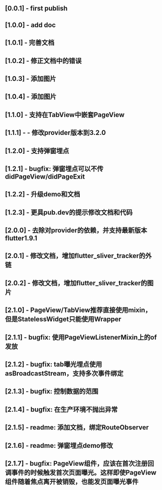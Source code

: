 ## [0.0.1] - first publish
## [1.0.0] - add doc
## [1.0.1] - 完善文档
## [1.0.2] - 修正文档中的错误
## [1.0.3] - 添加图片
## [1.0.4] - 添加图片
## [1.1.0] - 支持在TabView中嵌套PageView
## [1.1.1] - - 修改provider版本到3.2.0
## [1.2.0] - 支持弹窗埋点
## [1.2.1] - bugfix: 弹窗埋点可以不传didPageView/didPageExit
## [1.2.2] - 升级demo和文档
## [1.2.3] - 更具pub.dev的提示修改文档和代码
## [2.0.0] - 去除对provider的依赖，并支持最新版本flutter1.9.1
## [2.0.1] - 修改文档，增加flutter_sliver_tracker的外链
## [2.0.2] - 修改文档，增加flutter_sliver_tracker的图片
## [2.1.0] - PageView/TabView推荐直接使用mixin，但是StatelessWidget只能使用Wrapper
## [2.1.1] - bugfix: 使用PageViewListenerMixin上的of发放
## [2.1.2] - bugfix: tab曝光埋点使用asBroadcastStream，支持多次事件绑定
## [2.1.3] - bugfix: 控制数据的范围
## [2.1.4] - bugfix: 在生产环境不抛出异常
## [2.1.5] - readme: 添加文档，绑定RouteObserver
## [2.1.6] - readme: 弹窗埋点demo修改
## [2.1.7] - bugfix: PageView组件，应该在首次注册回调事件的时候触发首次页面曝光。这样即使PageView组件随着焦点离开被销毁，也能发页面曝光事件